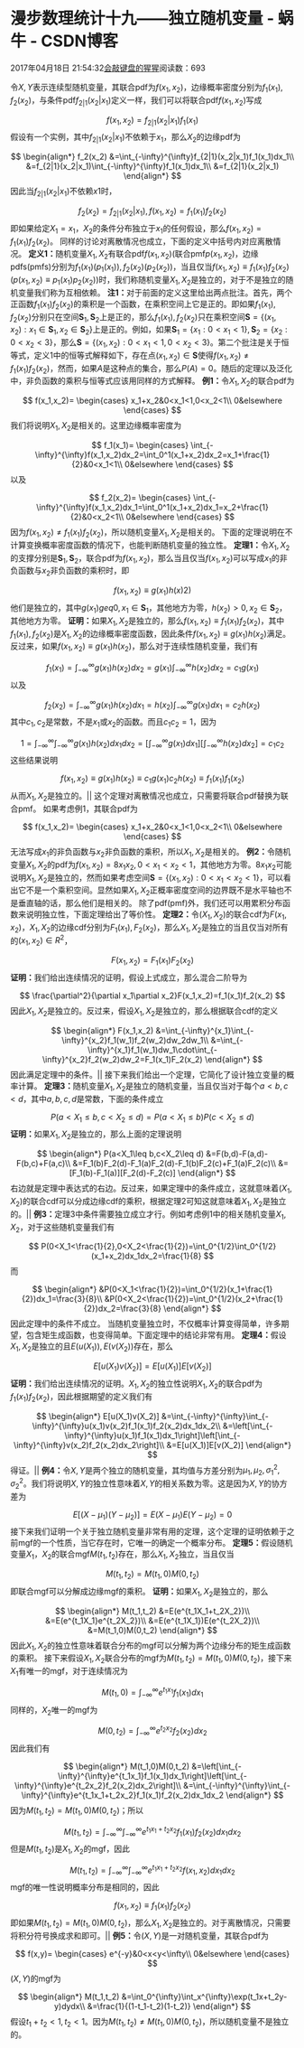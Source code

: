 
# 漫步数理统计十九——独立随机变量 - 蜗牛 - CSDN博客


2017年04月18日 21:54:32[会敲键盘的猩猩](https://me.csdn.net/u010182633)阅读数：693


令$X,Y$表示连续型随机变量，其联合pdf为$f(x_1,x_2)$，边缘概率密度分别为$f_1(x_1),f_2(x_2)$，与条件pdf$f_{2|1}(x_2|x_1)$定义一样，我们可以将联合pdf$f(x_1,x_2)$写成

$$
f(x_1,x_2)=f_{2|1}(x_2|x_1)f_1(x_1)
$$
假设有一个实例，其中$f_{2|1}(x_2|x_1)$不依赖于$x_1$，那么$X_2$的边缘pdf为

$$
\begin{align*}
f_2(x_2)
&=\int_{-\infty}^{\infty}f_{2|1}(x_2|x_1)f_1(x_1)dx_1\\
&=f_{2|1}(x_2|x_1)\int_{-\infty}^{\infty}f_1(x_1)dx_1\\
&=f_{2|1}(x_2|x_1)
\end{align*}
$$
因此当$f_{2|1}(x_2|x_1)$不依赖$x1$时，

$$
f_2(x_2)=f_{2|1}(x_2|x_1),f(x_1,x_2)=f_1(x_1)f_2(x_2)
$$
即如果给定$X_1=x_1$，$X_2$的条件分布独立于$x_1$的任何假设，那么$f(x_1,x_2)=f_1(x_1)f_2(x_2)$。
同样的讨论对离散情况也成立，下面的定义中括号内对应离散情况。
$\textbf{定义1：}$随机变量$X_1,X_2$有联合pdf$f(x_1,x_2)$(联合pmf$p(x_1,x_2)$，边缘pdfs(pmfs)分别为$f_1(x_1)(p_1(x_1)),f_2(x_2)(p_2(x_2))$，当且仅当$f(x_1,x_2)\equiv f_1(x_1)f_2(x_2)(p(x_1,x_2)\equiv p_1(x_1)p_2(x_2))$时，我们称随机变量$X_1,X_2$是独立的，对于不是独立的随机变量我们称为互相依赖。
$\textbf{注1：}$对于前面的定义这里给出两点批注。首先，两个正函数$f_1(x_1)f_2(x_2)$的乘积是一个函数，在乘积空间上它是正的。即如果$f_1(x_1),f_2(x_2)$分别只在空间$\textbf{S}_1,\textbf{S}_2$上是正的，那么$f_1(x_1),f_2(x_2)$只在乘积空间$\textbf{S}=\{(x_1,x_2):x_1\in\textbf{S}_1,x_2\in\textbf{S}_2\}$上是正的。例如，如果$\textbf{S}_1=\{x_1:0<x_1<1\},\textbf{S}_2=\{x_2:0<x_2<3\}$，那么$\textbf{S}=\{(x_1,x_2):0<x_1<1,0<x_2<3\}$。第二个批注是关于恒等式，定义1中的恒等式解释如下，存在点$(x_1,x_2)\in\textbf{S}$使得$f(x_1,x_2)\neq f_1(x_1)f_2(x_2)$，然而，如果$A$是这种点的集合，那么$P(A)=0$。随后的定理以及泛化中，非负函数的乘积与恒等式应该用同样的方式解释。
$\textbf{例1：}$令$X_1,X_2$的联合pdf为

$$
f(x_1,x_2)=
\begin{cases}
x_1+x_2&0<x_1<1,0<x_2<1\\
0&elsewhere
\end{cases}
$$
我们将说明$X_1,X_2$是相关的。这里边缘概率密度为

$$
f_1(x_1)=
\begin{cases}
\int_{-\infty}^{\infty}f(x_1,x_2)dx_2=\int_0^1(x_1+x_2)dx_2=x_1+\frac{1}{2}&0<x_1<1\\
0&elsewhere
\end{cases}
$$
以及

$$
f_2(x_2)=
\begin{cases}
\int_{-\infty}^{\infty}f(x_1,x_2)dx_1=\int_0^1(x_1+x_2)dx_1=x_2+\frac{1}{2}&0<x_2<1\\
0&elsewhere
\end{cases}
$$
因为$f(x_1,x_2)\neq f_1(x_1)f_2(x_2)$，所以随机变量$X_1,X_2$是相关的。
下面的定理说明在不计算变换概率密度函数的情况下，也能判断随机变量的独立性。
$\textbf{定理1：}$令$X_1,X_2$的支撑分别是$\textbf{S}_1,\textbf{S}_2$，联合pdf为$f(x_1,x_2)$，那么当且仅当$f(x_1,x_2)$可以写成$x_1$的非负函数与$x_2$非负函数的乘积时，即

$$
f(x_1,x_2)\equiv g(x_1)h(x)2)
$$
他们是独立的，其中$g(x_1)geq 0,x_1\in\textbf{S}_1$，其他地方为零，$h(x_2)>0,x_2\in\textbf{S}_2$，其他地方为零。
$\textbf{证明：}$如果$X_1,X_2$是独立的，那么$f(x_1,x_2)\equiv f_1(x_1)f_2(x_2)$，其中$f_1(x_1),f_2(x_2)$是$X_1,X_2$的边缘概率密度函数，因此条件$f(x_1,x_2)\equiv g(x_1)h(x_2)$满足。
反过来，如果$f(x_1,x_2)\equiv g(x_1)h(x_2)$，那么对于连续性随机变量，我们有

$$
f_1(x_1)=\int_{-\infty}^{\infty}g(x_1)h(x_2)dx_2=g(x_1)\int_{-\infty}^{\infty}h(x_2)dx_2=c_1g(x_1)
$$
以及

$$
f_2(x_2)=\int_{-\infty}^{\infty}g(x_1)h(x_2)dx_1=h(x_2)\int_{-\infty}^{\infty}g(x_1)dx_1=c_2h(x_2)
$$
其中$c_1,c_2$是常数，不是$x_1$或$x_2$的函数。而且$c_1c_2=1$，因为

$$
1=\int_{-\infty}^{\infty}\int_{-\infty}^{\infty}g(x_1)h(x_2)dx_1dx_2=\left[\int_{-\infty}^{\infty}g(x_1)dx_1\right]\left[\int_{-\infty}^{\infty}h(x_2)dx_2\right]=c_1c_2
$$
这些结果说明

$$
f(x_1,x_2)\equiv g(x_1)h(x_2)\equiv c_1g(x_1)c_2h(x_2)\equiv f_1(x_1)f_1(x_2)
$$
从而$X_1,X_2$是独立的。$||$
这个定理对离散情况也成立，只需要将联合pdf替换为联合pmf。
如果考虑例1，其联合pdf为

$$
f(x_1,x_2)=
\begin{cases}
x_1+x_2&0<x_1<1,0<x_2<1\\
0&elsewhere
\end{cases}
$$
无法写成$x_1$的非负函数与$x_2$非负函数的乘积，所以$X_1,X_2$是相关的。
$\textbf{例2：}$令随机变量$X_1,X_2$的pdf为$f(x_1,x_2)=8x_1x_2,0<x_1<x_2<1$，其他地方为零。$8x_1x_2$可能说明$X_1,X_2$是独立的，然而如果考虑空间$\textbf{S}=\{(x_1,x_2):0<x_1<x_2<1\}$，可以看出它不是一个乘积空间。显然如果$X_1,X_2$正概率密度空间的边界既不是水平轴也不是垂直轴的话，那么他们是相关的。
除了pdf(pmf)外，我们还可以用累积分布函数来说明独立性，下面定理给出了等价性。
$\textbf{定理2：}$令$(X_1,X_2)$的联合cdf为$F(x_1,x_2)$，$X_1,X_2$的边缘cdf分别为$F_1(x_1),F_2(x_2)$，那么$X_1,X_2$是独立的当且仅当对所有的$(x_1,x_2)\in R^2$，

$$
F(x_1,x_2)=F_1(x_1)F_2(x_2)
$$
$\textbf{证明：}$我们给出连续情况的证明，假设上式成立，那么混合二阶导为

$$
\frac{\partial^2}{\partial x_1\partial x_2}F(x_1,x_2)=f_1(x_1)f_2(x_2)
$$
因此$X_1,X_2$是独立的。反过来，假设$X_1,X_2$是独立的，那么根据联合cdf的定义

$$
\begin{align*}
F(x_1,x_2)
&=\int_{-\infty}^{x_1}\int_{-\infty}^{x_2}f_1(w_1)f_2(w_2)dw_2dw_1\\
&=\int_{-\infty}^{x_1}f_1(w_1)dw_1\cdot\int_{-\infty}^{x_2}f_2(w_2)dw_2=F_1(x_1)F_2(x_2)
\end{align*}
$$
因此满足定理中的条件。$||$
接下来我们给出一个定理，它简化了设计独立变量的概率计算。
$\textbf{定理3：}$随机变量$X_1,X_2$是独立的随机变量，当且仅当对于每个$a<b,c<d$，其中$a,b,c,d$是常数，下面的条件成立

$$
P(a<X_1\leq b,c<X_2\leq d)=P(a<X_1\leq b)P(c<X_2\leq d)
$$
$\textbf{证明：}$如果$X_1,X_2$是独立的，那么上面的定理说明

$$
\begin{align*}
P(a<X_1\leq b,c<X_2\leq d)
&=F(b,d)-F(a,d)-F(b,c)+F(a,c)\\
&=F_1(b)F_2(d)-F_1(a)F_2(d)-F_1(b)F_2(c)+F_1(a)F_2(c)\\
&=[F_1(b)-F_1(a)][F_2(d)-F_2(c)]
\end{align*}
$$
右边就是定理中表达式的右边。反过来，如果定理中的条件成立，这就意味着$(X_1,X_2)$的联合cdf可以分成边缘cdf的乘积，根据定理2可知这就意味着$X_1,X_2$是独立的。$||$
$\textbf{例3：}$定理3中条件需要独立成立才行。例如考虑例1中的相关随机变量$X_1,X_2$，对于这些随机变量我们有

$$
P(0<X_1<\frac{1}{2},0<X_2<\frac{1}{2})=\int_0^{1/2}\int_0^{1/2}(x_1+x_2)dx_1dx_2=\frac{1}{8}
$$
而

$$
\begin{align*}
&P(0<X_1<\frac{1}{2})=\int_0^{1/2}(x_1+\frac{1}{2})dx_1=\frac{3}{8}\\
&P(0<X_2<\frac{1}{2})=\int_0^{1/2}(x_2+\frac{1}{2})dx_2=\frac{3}{8}
\end{align*}
$$
因此定理中的条件不成立。
当随机变量独立时，不仅概率计算变得简单，许多期望，包含矩生成函数，也变得简单。下面定理中的结论非常有用。
$\textbf{定理4：}$假设$X_1,X_2$是独立的且$E(u(X_1)),E(v(X_2))$存在，那么

$$
E[u(X_1)v(X_2)]=E[u(X_1)]E[v(X_2)]
$$
$\textbf{证明：}$我们给出连续情况的证明。$X_1,X_2$的独立性说明$X_1,X_2$的联合pdf为$f_1(x_1)f_2(x_2)$，因此根据期望的定义我们有

$$
\begin{align*}
E[u(X_1)v(X_2)]
&=\int_{-\infty}^{\infty}\int_{-\infty}^{\infty}u(x_1)v(x_2)f_1(x_1)f_2(x_2)dx_1dx_2\\
&=\left[\int_{-\infty}^{\infty}u(x_1)f_1(x_1)dx_1\right]\left[\int_{-\infty}^{\infty}v(x_2)f_2(x_2)dx_2\right]\\
&=E[u(X_1)]E[v(X_2)]
\end{align*}
$$
得证。$||$
$\textbf{例4：}$令$X,Y$是两个独立的随机变量，其均值与方差分别为$\mu_1,\mu_2,\sigma_1^2,\sigma_2^2$。我们将说明$X,Y$的独立性意味着$X,Y$的相关系数为零。这是因为$X,Y$的协方差为

$$
E[(X-\mu_1)(Y-\mu_2)]=E(X-\mu_1)E(Y-\mu_2)=0
$$
接下来我们证明一个关于独立随机变量非常有用的定理，这个定理的证明依赖于之前mgf的一个性质，当它存在时，它唯一的确定一个概率分布。
$\textbf{定理5：}$假设随机变量$X_1，X_2$的联合mgf$M(t_1,t_2)$存在，那么$X_1,X_2$独立，当且仅当

$$
M(t_1,t_2)=M(t_1,0)M(0,t_2)
$$
即联合mgf可以分解成边缘mgf的乘积。
$\textbf{证明：}$如果$X_1,X_2$是独立的，那么

$$
\begin{align*}
M(t_1,t_2)
&=E(e^{t_1X_1+t_2X_2})\\
&=E(e^{t_1X_1}e^{t_2X_2})\\
&=E(e^{t_1X_1})E(e^{t_2X_2})\\
&=M(t_1,0)M(0,t_2)
\end{align*}
$$
因此$X_1,X_2$的独立性意味着联合分布的mgf可以分解为两个边缘分布的矩生成函数的乘积。
接下来假设$X_1,X_2$联合分布的mgf为$M(t_1,t_2)=M(t_1,0)M(0,t_2)$，接下来$X_1$有唯一的mgf，对于连续情况为

$$
M(t_1,0)=\int_{-\infty}^{\infty}e^{t_1x_1}f_1(x_1)dx_1
$$
同样的，$X_2$唯一的mgf为

$$
M(0,t_2)=\int_{-\infty}^{\infty}e^{t_2x_2}f_2(x_2)dx_2
$$
因此我们有

$$
\begin{align*}
M(t_1,0)M(0,t_2)
&=\left[\int_{-\infty}^{\infty}e^{t_1x_1}f_1(x_1)dx_1\right]\left[\int_{-\infty}^{\infty}e^{t_2x_2}f_2(x_2)dx_2\right]\\
&=\int_{-\infty}^{\infty}\int_{-\infty}^{\infty}e^{t_1x_1+t_2x_2}f_1(x_1)f_2(x_2)dx_1dx_2
\end{align*}
$$
因为$M(t_1,t_2)=M(t_1,0)M(0,t_2)$；所以

$$
M(t_1,t_2)=\int_{-\infty}^{\infty}\int_{-\infty}^{\infty}e^{t_1x_1+t_2x_2}f_1(x_1)f_2(x_2)dx_1dx_2
$$
但是$M(t_1,t_2)$是$X_1,X_2$的mgf，因此

$$
M(t_1,t_2)=\int_{-\infty}^{\infty}\int_{-\infty}^{\infty}e^{t_1x_1+t_2x_2}f(x_1,x_2)dx_1dx_2
$$
mgf的唯一性说明概率分布是相同的，因此

$$
f(x_1,x_2)\equiv f_1(x_1)f_2(x_2)
$$
即如果$M(t_1,t_2)=M(t_1,0)M(0,t_2)$，那么$X_1,X_2$是独立的。对于离散情况，只需要将积分符号换成求和即可。$||$
$\textbf{例5：}$令$(X,Y)$是一对随机变量，其联合pdf为

$$
f(x,y)=
\begin{cases}
e^{-y}&0<x<y<\infty\\
0&elsewhere
\end{cases}
$$
$(X,Y)$的mgf为

$$
\begin{align*}
M(t_1,t_2)
&=\int_0^{\infty}\int_x^{\infty}\exp(t_1x+t_2y-y)dydx\\
&=\frac{1}{(1-t_1-t_2)(1-t_2)}
\end{align*}
$$
假设$t_1+t_2<1,t_2<1$。因为$M(t_1,t_2)\neq M(t_1,0)M(0,t_2)$，所以随机变量不是独立的。

